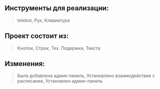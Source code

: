 ## Инструменты для реализации:
> telebot,
> Рук,
> Клавиатура

## Проект состоит из:
> Кнопок,
> Строк,
> Тех. Подержки,
> Текста

## Изменения:
> Была добавлена админ панель,
> Установлено взаимодействие с расписание,
> Установлен админ-панель

